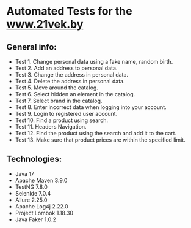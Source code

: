 # Automated Tests for the www.21vek.by

## General info:
* Test 1. Change personal data using a fake name, random birth.
* Test 2. Add an address to personal data.
* Test 3. Change the address in personal data.
* Test 4. Delete the address in personal data.
* Test 5. Move around the catalog.
* Test 6. Select hidden an element in the catalog.
* Test 7. Select brand in the catalog.
* Test 8. Enter incorrect data when logging into your account.
* Test 9. Login to registered user account.
* Test 10. Find a product using search.
* Test 11. Headers Navigation.
* Test 12. Find the product using the search and add it to the cart.
* Test 13. Make sure that product prices are within the specified limit.

## Technologies:
* Java 17
* Apache Maven 3.9.0
* TestNG 7.8.0
* Selenide 7.0.4
* Allure 2.25.0
* Apache Log4j 2.22.0
* Project Lombok 1.18.30
* Java Faker 1.0.2

